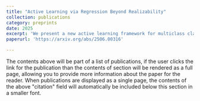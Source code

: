 ```yaml
---
title: "Active Learning via Regression Beyond Realizability"
collection: publications
category: preprints
date: 2025
excerpt: 'We present a new active learning framework for multiclass classification based on surrogate risk minimization that operates beyond the standard realizability assumption. Existing surrogate-based active learning algorithms crucially rely on realizability—the assumption that the optimal surrogate predictor lies within the model class—limiting their applicability in practical, misspecified settings. In this work we show that under conditions significantly weaker than realizability, as long as the class of models considered is convex, one can still obtain a label and sample complexity comparable to prior work. Despite achieving similar rates, the algorithmic approaches from prior works can be shown to fail in non-realizable settings where our assumption is satisfied. Our epoch-based active learning algorithm departs from prior methods by fitting a model from the full class to the queried data in each epoch and returning an improper classifier obtained by aggregating these models.'
paperurl: 'https://arxiv.org/abs/2506.00316'

---
```

The contents above will be part of a list of publications, if the user clicks the link for the publication than the contents of section will be rendered as a full page, allowing you to provide more information about the paper for the reader. When publications are displayed as a single page, the contents of the above "citation" field will automatically be included below this section in a smaller font.

